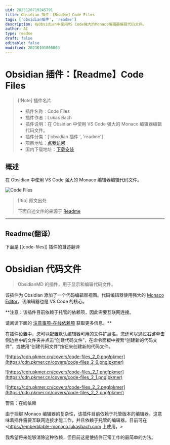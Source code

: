 ```yaml
---
uid: 2023120719245791
title: Obsidian 插件：【Readme】Code Files
tags: ['obsidian插件', 'readme']
description: 在Obsidian中使用VS Code强大的Monaco编辑器编辑代码文件。
author: AI
type: readme
draft: false
editable: false
modified: 20230101000000
---
```


# Obsidian 插件：【Readme】Code Files

> [!Note] 插件名片
> - 插件名称：Code Files
> - 插件作者：Lukas Bach
> - 插件说明：在 Obsidian 中使用 VS Code 强大的 Monaco 编辑器编辑代码文件。
> - 插件分类：['obsidian 插件 ', 'readme']
> - 项目地址：[点我访问](https://github.com/lukasbach/obsidian-code-files)
> - 国内下载地址：[下载安装](https://pkmer.cn/products/plugin/pluginMarket/?code-files)

## 概述

在 Obsidian 中使用 VS Code 强大的 Monaco 编辑器编辑代码文件。

![Code Files](https://cdn.pkmer.cn/covers/code-files.png!pkmer)

> [!tip] 原文出处
>
>下面自述文件的来源于 [Readme](https://ghproxy.net/https://raw.githubusercontent.com/lukasbach/obsidian-code-files/master/README.md)
>

---

## Readme(翻译）

下面是 [[code-files]] 插件的自述翻译

# Obsidian 代码文件

> ObsidianMD 的插件，用于显示和编辑代码文件。

该插件为 Obsidian 添加了一个代码编辑器视图。代码编辑器使用强大的 [Monaco Editor](https://microsoft.github.io/monaco-editor/)，该编辑器也是 VS Code 的核心。

**注意：该插件目前依赖于托管的依赖项，因此需要互联网连接。

请阅读下面的 [注意事项-在线依赖项](#caveat-online-dependency) 获取更多信息。**

在插件设置中，您可以配置默认编辑器可用的文件扩展名。您还可以通过右键单击侧边栏中的文件夹并点击“创建代码文件”，在命令面板中搜索“创建新的代码文件”，或使用“创建代码文件”按钮来创建新的代码文件。

![https://cdn.pkmer.cn/covers/code-files_2_0.png!pkmer](https://cdn.pkmer.cn/covers/code-files_2_0.png!pkmer)

![https://cdn.pkmer.cn/covers/code-files_2_1.png!pkmer](https://cdn.pkmer.cn/covers/code-files_2_1.png!pkmer)

![https://cdn.pkmer.cn/covers/code-files_2_2.png!pkmer](https://cdn.pkmer.cn/covers/code-files_2_2.png!pkmer)

警告：在线依赖

由于捆绑 Monaco 编辑器的复杂性，该插件目前依赖于托管版本的编辑器。这意味着插件需要互联网连接才能工作，并且依赖于托管的编辑器，目前可在<https://embeddable-monaco.lukasbach.com 上使用。>

我希望将来能够消除这种依赖，但目前这是使插件正常工作的最简单的方法。
